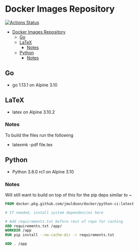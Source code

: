 # Docker Images Repository
[![Actions Status](https://github.com/jmuldoon/docker/workflows/Build%20and%20Publish/badge.svg)](https://github.com/jmuldoon/docker/actions)

<!-- TOC -->

- [Docker Images Repository](#docker-images-repository)
  - [Go](#go)
  - [LaTeX](#latex)
    - [Notes](#notes)
  - [Python](#python)
    - [Notes](#notes-1)

<!-- /TOC -->

## Go

- go 1.13.1 on Alpine 3.10

## LaTeX

- latex on Alpine 3.10.2

### Notes

To build the files run the following

- latexmk -pdf file.tex

## Python

- Python 3.8.0 rc1 on Alpine 3.10

### Notes

Will still want to build on top of this for the pip deps similar to ~

```dockerfile
FROM docker.pkg.github.com/jmuldoon/docker/python-ci:latest

# If needed, install system dependencies here

# Add requirements.txt before rest of repo for caching
ADD requirements.txt /app/
WORKDIR /app
RUN pip install --no-cache-dir -r requirements.txt

ADD . /app
```
